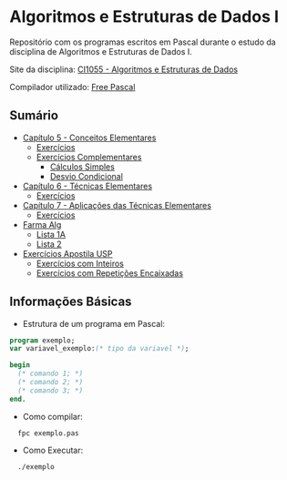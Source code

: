 # Algoritmos e Estruturas de Dados I
Repositório com os programas escritos em Pascal durante o estudo da disciplina de Algoritmos e Estruturas de Dados I.

Site da disciplina: [CI1055 - Algoritmos e Estruturas de Dados](http://www.inf.ufpr.br/cursos/ci055/)

Compilador utilizado: [Free Pascal](https://www.freepascal.org/)



## Sumário

* [Capítulo 5 - Conceitos Elementares](https://github.com/kimurarh/alg1/tree/master/cap5)
  * [Exercícios](https://github.com/kimurarh/alg1/tree/master/cap5/exerc)
  * [Exercícios Complementares](https://github.com/kimurarh/alg1/tree/master/cap5/exerc_comp)
    * [Cálculos Simples](https://github.com/kimurarh/alg1/tree/master/cap5/exerc_comp/calc_simples)
    * [Desvio Condicional](https://github.com/kimurarh/alg1/tree/master/cap5/exerc_comp/desvio_cond)
* [Capítulo 6 - Técnicas Elementares](https://github.com/kimurarh/alg1/tree/master/cap6)
  * [Exercícios](https://github.com/kimurarh/alg1/tree/master/cap6/exerc)
* [Capítulo 7 - Aplicações das Técnicas Elementares]()
  * [Exercícios]()
* [Farma Alg](https://github.com/kimurarh/alg1/tree/master/farma-alg)
  * [Lista 1A](https://github.com/kimurarh/alg1/tree/master/farma-alg/lista1a#lista-1a)
  * [Lista 2](https://github.com/kimurarh/alg1/tree/master/farma-alg/lista2#lista-2)
* [Exercícios Apostila USP](https://github.com/kimurarh/alg1/tree/master/usp-exerc)
  * [Exercícios com Inteiros](https://github.com/kimurarh/alg1/tree/master/usp-exerc/1-exerc-com-inteiros)
  * [Exercícios com Repetições Encaixadas](https://github.com/kimurarh/alg1/tree/master/usp-exerc/2-exerc-com-repeticoes)
  

## Informações Básicas 

- Estrutura de um programa em Pascal:
```pascal
program exemplo;
var variavel_exemplo:(* tipo da variavel *);

begin
  (* comando 1; *)
  (* comando 2; *)
  (* comando 3; *)
end.
```

- Como compilar:
```
  fpc exemplo.pas
```

- Como Executar:
```
  ./exemplo
```
